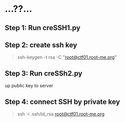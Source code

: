 # ...??...
## Step 1: Run creSSH1.py
## Step 2: create ssh key
> ssh-keygen -t rsa -C "root@ctf01.root-me.org"
## Step 3: Run creSSh2.py 
up public key to server
## Step 4: connect SSH by private key
> ssh -i .ssh/id_rsa root@ctf01.root-me.org